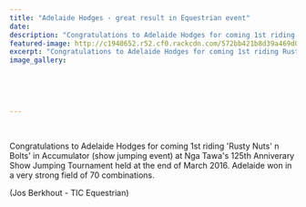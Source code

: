 ```yaml
---
title: "Adelaide Hodges - great result in Equestrian event"
date: 
description: "Congratulations to Adelaide Hodges for coming 1st riding Rusty Nuts' n Bolts in Accumulator (show jumping event) at Nga Tawa's 125th Anniverary Show Jumping Tournament at the end of March."
featured-image: http://c1940652.r52.cf0.rackcdn.com/572bb421b8d39a469d0003a1/IMG_0093.jpg
excerpt: "Congratulations to Adelaide Hodges for coming 1st riding Rusty Nuts' n Bolts in Accumulator (show jumping event) at Nga Tawa's 125th Anniverary Show Jumping Tournament at the end of March."
image_gallery:
    
    
    
    
    
---
```


<p>&nbsp;</p>
<p>Congratulations to Adelaide Hodges for coming 1st riding 'Rusty Nuts' n Bolts' in Accumulator (show jumping event) at Nga Tawa's 125th Anniverary Show Jumping Tournament held at the end of March 2016. Adelaide won in a very strong field of 70 combinations.</p>
<p>(Jos Berkhout - TIC Equestrian)</p>
<p>&nbsp;</p>

